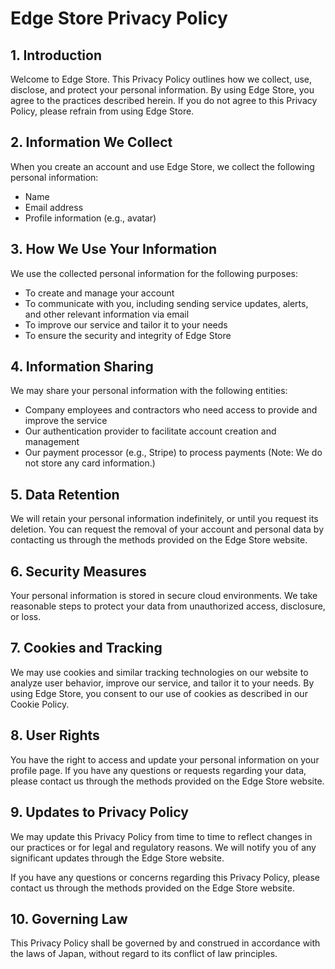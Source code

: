# Edge Store Privacy Policy

## 1. Introduction

Welcome to Edge Store. This Privacy Policy outlines how we collect, use, disclose, and protect your personal information. By using Edge Store, you agree to the practices described herein. If you do not agree to this Privacy Policy, please refrain from using Edge Store.

## 2. Information We Collect

When you create an account and use Edge Store, we collect the following personal information:

- Name
- Email address
- Profile information (e.g., avatar)

## 3. How We Use Your Information

We use the collected personal information for the following purposes:

- To create and manage your account
- To communicate with you, including sending service updates, alerts, and other relevant information via email
- To improve our service and tailor it to your needs
- To ensure the security and integrity of Edge Store

## 4. Information Sharing

We may share your personal information with the following entities:

- Company employees and contractors who need access to provide and improve the service
- Our authentication provider to facilitate account creation and management
- Our payment processor (e.g., Stripe) to process payments (Note: We do not store any card information.)

## 5. Data Retention

We will retain your personal information indefinitely, or until you request its deletion. You can request the removal of your account and personal data by contacting us through the methods provided on the Edge Store website.

## 6. Security Measures

Your personal information is stored in secure cloud environments. We take reasonable steps to protect your data from unauthorized access, disclosure, or loss.

## 7. Cookies and Tracking

We may use cookies and similar tracking technologies on our website to analyze user behavior, improve our service, and tailor it to your needs. By using Edge Store, you consent to our use of cookies as described in our Cookie Policy.

## 8. User Rights

You have the right to access and update your personal information on your profile page. If you have any questions or requests regarding your data, please contact us through the methods provided on the Edge Store website.

## 9. Updates to Privacy Policy

We may update this Privacy Policy from time to time to reflect changes in our practices or for legal and regulatory reasons. We will notify you of any significant updates through the Edge Store website.

If you have any questions or concerns regarding this Privacy Policy, please contact us through the methods provided on the Edge Store website.

## 10. Governing Law

This Privacy Policy shall be governed by and construed in accordance with the laws of Japan, without regard to its conflict of law principles.